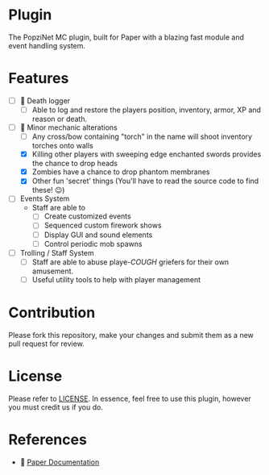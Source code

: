 # Plugin
The PopziNet MC plugin, built for Paper with a blazing fast module and event handling system.

# Features
- [ ] 🚧 Death logger
  - [ ] Able to log and restore the players position, inventory, armor, XP and reason or death.
- [ ] 🚧 Minor mechanic alterations
  - [ ] Any cross/bow containing "torch" in the name will shoot inventory torches onto walls
  - [X] Killing other players with sweeping edge enchanted swords provides the chance to drop heads
  - [X] Zombies have a chance to drop phantom membranes
  - [X] Other fun 'secret' things (You'll have to read the source code to find these! 😉)
- [ ] Events System
  - Staff are able to
    - [ ] Create customized events
    - [ ] Sequenced custom firework shows
    - [ ] Display GUI and sound elements
    - [ ] Control periodic mob spawns
- [ ] Trolling / Staff System
  - [ ] Staff are able to abuse playe-*COUGH* griefers for their own amusement.
  - [ ] Useful utility tools to help with player management

# Contribution
Please fork this repository, make your changes and submit them as a new pull request for review.

# License
Please refer to [LICENSE](./LICENSE). In essence, feel free to use this plugin, however you must credit us if you do.

# References
- 📜 [Paper Documentation](https://docs.papermc.io/paper)